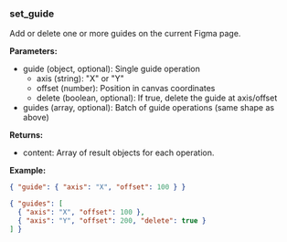### set_guide
Add or delete one or more guides on the current Figma page.

**Parameters:**
- guide (object, optional): Single guide operation
  - axis (string): "X" or "Y"
  - offset (number): Position in canvas coordinates
  - delete (boolean, optional): If true, delete the guide at axis/offset
- guides (array, optional): Batch of guide operations (same shape as above)

**Returns:**
- content: Array of result objects for each operation.

**Example:**
```json
{ "guide": { "axis": "X", "offset": 100 } }
```
```json
{ "guides": [
  { "axis": "X", "offset": 100 },
  { "axis": "Y", "offset": 200, "delete": true }
] }
